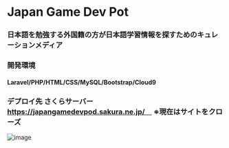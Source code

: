 # Japan Game Dev Pot
### 日本語を勉強する外国籍の方が日本語学習情報を探すためのキュレーションメディア
### 開発環境
#### Laravel/PHP/HTML/CSS/MySQL/Bootstrap/Cloud9
### デプロイ先  さくらサーバー　https://japangamedevpod.sakura.ne.jp/　 ※現在はサイトをクローズ

![image](https://user-images.githubusercontent.com/54490421/194886719-bdb19f0a-60a4-4638-95e6-94da36a4ba2b.png)
